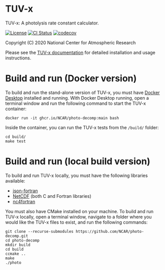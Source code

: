 TUV-x
===========

TUV-x: A photolysis rate constant calculator.

[![License](https://img.shields.io/github/license/NCAR/photo-decomp.svg)](https://github.com/NCAR/photo-decomp/blob/main/LICENSE)
[![CI Status](https://github.com/NCAR/photo-decomp/actions/workflows/test.yml/badge.svg)](https://github.com/NCAR/photo-decomp/actions/workflows/test.yml)
[![codecov](https://codecov.io/gh/NCAR/photo-decomp/branch/main/graph/badge.svg?token=H46AAEAQF9)](https://codecov.io/gh/NCAR/photo-decomp)

Copyright (C) 2020 National Center for Atmospheric Research

Please see the [TUV-x documentation](https://ncar.github.io/photo-decomp/) for detailed
installation and usage instructions.

# Build and run (Docker version)

To build and run the stand-alone version of TUV-x, you must have [Docker Desktop](https://www.docker.com/get-started) installed and running. With Docker Desktop running, open a terminal window and run the following command to start the TUV-x container:

```
docker run -it ghcr.io/NCAR/photo-decomp:main bash
```

Inside the container, you can run the TUV-x tests from the `/build/` folder:

```
cd build/
make test
```

# Build and run (local build version)

To build and run TUV-x locally, you must have the following libraries available:

- [json-fortran](https://github.com/jacobwilliams/json-fortran)
- [NetCDF](https://www.unidata.ucar.edu/software/netcdf/) (both C and Fortran libraries)
- [nc4fortran](https://github.com/geospace-code/nc4fortran)

You must also have CMake installed on your machine. To build and run TUV-x locally,
open a terminal window, navigate to a folder where you would like the TUV-x files to exist,
and run the following commands:

```
git clone --recurse-submodules https://github.com/NCAR/photo-decomp.git
cd photo-decomp
mkdir build
cd build
ccmake ..
make
./photo
```
